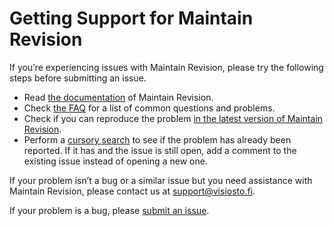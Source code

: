 # Getting Support for Maintain Revision

If you’re experiencing issues with Maintain Revision, please try the following steps before submitting an issue.

- Read [the documentation](#) of Maintain Revision.
- Check [the FAQ](#) for a list of common questions and problems.
- Check if you can reproduce the problem [in the latest version of Maintain Revision](https://github.com/anttikivi/maintain-revision/releases/latest).
- Perform a [cursory search](https://github.com/issues?q=is%3Aissue+user%3Aanttikivi) to see if the problem has already been reported. If it has and the issue is still open, add a comment to the existing issue instead of opening a new one.

If your problem isn’t a bug or a similar issue but you need assistance with Maintain Revision, please contact us at support@visiosto.fi.

If your problem is a bug, please [submit an issue](https://github.com/anttikivi/maintain-revision/issues/new).
